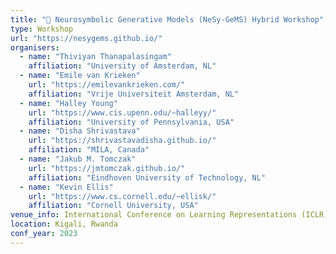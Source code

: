```yaml
---
title: "💎 Neurosymbolic Generative Models (NeSy-GeMS) Hybrid Workshop"
type: Workshop
url: "https://nesygems.github.io/"
organisers: 
  - name: "Thiviyan Thanapalasingam"
    affiliation: "University of Amsterdam, NL"
  - name: "Emile van Krieken"
    url: "https://emilevankrieken.com/"
    affiliation: "Vrije Universiteit Amsterdam, NL"
  - name: "Halley Young"
    url: "https://www.cis.upenn.edu/~halleyy/"
    affiliation: "University of Pennsylvania, USA"
  - name: "Disha Shrivastava"
    url: "https://shrivastavadisha.github.io/"
    affiliation: "MILA, Canada"
  - name: "Jakub M. Tomczak"
    url: "https://jmtomczak.github.io/"
    affiliation: "Eindhoven University of Technology, NL"
  - name: "Kevin Ellis"
    url: "https://www.cs.cornell.edu/~ellisk/"
    affiliation: "Cornell University, USA"
venue_info: International Conference on Learning Representations (ICLR)
location: Kigali, Rwanda
conf_year: 2023
---
```

